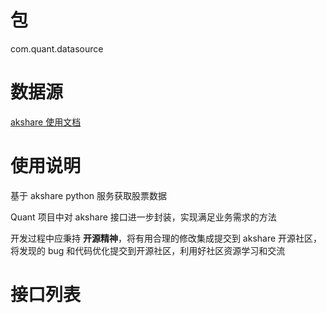 # 包
com.quant.datasource

# 数据源
[akshare 使用文档](https://akshare.akfamily.xyz/index.html)

# 使用说明
基于 akshare python 服务获取股票数据

Quant 项目中对 akshare 接口进一步封装，实现满足业务需求的方法

开发过程中应秉持 **开源精神**，将有用合理的修改集成提交到 akshare 开源社区，将发现的 bug 和代码优化提交到开源社区，利用好社区资源学习和交流

# 接口列表
